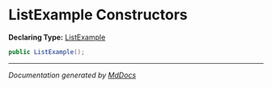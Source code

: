 ﻿<!--  
 =================================================================   
   Auto-Generated:   
   The contents of this file were generated by a tool.  
   Changes to this file may be list if the file is regenerated  
 =================================================================   
-->

# ListExample Constructors

**Declaring Type:** [ListExample](../index.md)

```csharp
public ListExample();
```
___

*Documentation generated by [MdDocs](https://github.com/ap0llo/mddocs)*
